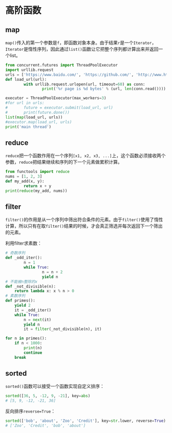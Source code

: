 # 高阶函数

## map

`map()`传入的第一个参数是`f`，即函数对象本身。由于结果`r`是一个`Iterator`，`Iterator`是惰性序列，因此通过`list()`函数让它把整个序列都计算出来并返回一个list。

```python
from concurrent.futures import ThreadPoolExecutor
import urllib.request
urls = ['https://www.baidu.com/', 'https://github.com/', 'http://www.ht.com/']
def load_url(url):
        with urllib.request.urlopen(url, timeout=60) as conn:
                print('%r page is %d bytes' % (url, len(conn.read())))

executor = ThreadPoolExecutor(max_workers=3)
#for url in urls:
#       future = executor.submit(load_url, url)
#       print(future.done())
list(map(load_url, urls))
#executor.map(load_url, urls)
print('main thread')
```

## reduce

`reduce`把一个函数作用在一个序列`[x1, x2, x3, ...]`上，这个函数必须接收两个参数，`reduce`把结果继续和序列的下一个元素做累积计算。

```python
from functools import reduce
nums = [1, 2, 3]
def my_add(x, y):
        return x + y
print(reduce(my_add, nums))
```

## filter

`filter()`的作用是从一个序列中筛出符合条件的元素。由于`filter()`使用了惰性计算，所以只有在取`filter()`结果的时候，才会真正筛选并每次返回下一个筛出的元素。

利用filter求素数：

```python
# 奇数序列
def _odd_iter():
        n = 1
        while True:
                n = n + 2
                yield n
# 不能被n整除的x
def _not_divisible(n):
    return lambda x: x % n > 0
# 素数序列
def primes():
    yield 2
    it = _odd_iter()
    while True:
        n = next(it)
        yield n
        it = filter(_not_divisible(n), it)

for n in primes():
    if n < 1000:
        print(n)
        continue
    break
```

## sorted

`sorted()`函数可以接受一个函数实现自定义排序：

```python
sorted([36, 5, -12, 9, -21], key=abs)
# [5, 9, -12, -21, 36]
```

反向排序`reverse=True`：

```python
sorted(['bob', 'about', 'Zoo', 'Credit'], key=str.lower, reverse=True)
# ['Zoo', 'Credit', 'bob', 'about']
```

